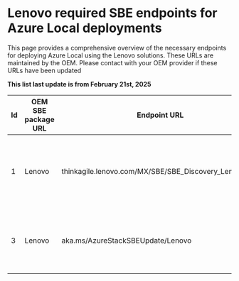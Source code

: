 # Lenovo required SBE endpoints for Azure Local deployments

This page provides a comprehensive overview of the necessary endpoints for deploying Azure Local using the Lenovo solutions. These URLs are maintained by the OEM. Please contact with your OEM provider if these URLs have been updated

**This list last update is from February 21st, 2025**

| Id | OEM SBE package URL | Endpoint URL                                                                    | Port | Notes                                                      | Arc gateway support | Required for                 |
|----|---------------------|---------------------------------------------------------------------------------|------|----------------------------------------------------------  |---------------------|------------------------------|
| 1  | Lenovo              | thinkagile.lenovo.com/MX/SBE/SBE_Discovery_Lenovo.xml                           | 443  | Enable direct download of future SBE updates from Lenovo   | No                  | Deployment & Post deployment |
| 3  | Lenovo              | aka.ms/AzureStackSBEUpdate/Lenovo                                               | 443  | Microsoft redirection to the explicit Lenovo SBE endpoint  | Yes                 | Deployment & Post deployment |


